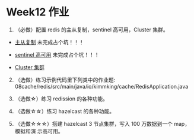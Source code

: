 # Week12 作业 

1. （必做）配置 redis 的主从复制，sentinel 高可用，Cluster 集群。

- [主从复制]() 未完成占个坑！！！

- [sentinel 高可用]() 未完成占个坑！！！

- [Cluster 集群](/Week_12/cluster)

2. （选做）练习示例代码里下列类中的作业题:
08cache/redis/src/main/java/io/kimmking/cache/RedisApplication.java

3. （选做☆）练习 redission 的各种功能。

4. （选做☆☆）练习 hazelcast 的各种功能。

5. （选做☆☆☆）搭建 hazelcast 3 节点集群，写入 100 万数据到一个 map，模拟和演 示高可用。
